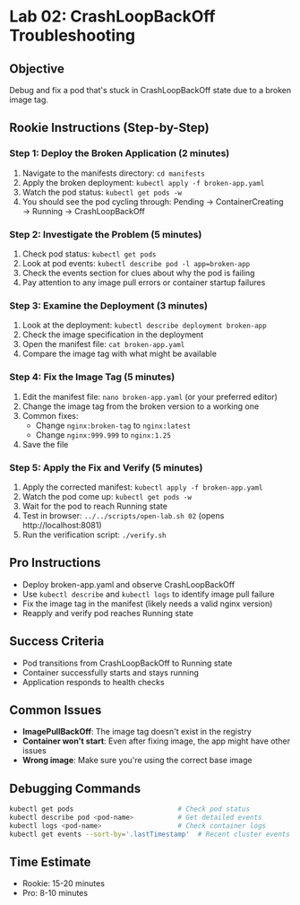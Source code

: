 # Lab 02: CrashLoopBackOff Troubleshooting

## Objective
Debug and fix a pod that's stuck in CrashLoopBackOff state due to a broken image tag.

## Rookie Instructions (Step-by-Step)

### Step 1: Deploy the Broken Application (2 minutes)
1. Navigate to the manifests directory: `cd manifests`
2. Apply the broken deployment: `kubectl apply -f broken-app.yaml`
3. Watch the pod status: `kubectl get pods -w`
4. You should see the pod cycling through: Pending → ContainerCreating → Running → CrashLoopBackOff

### Step 2: Investigate the Problem (5 minutes)
1. Check pod status: `kubectl get pods`
2. Look at pod events: `kubectl describe pod -l app=broken-app`
3. Check the events section for clues about why the pod is failing
4. Pay attention to any image pull errors or container startup failures

### Step 3: Examine the Deployment (3 minutes)
1. Look at the deployment: `kubectl describe deployment broken-app`
2. Check the image specification in the deployment
3. Open the manifest file: `cat broken-app.yaml`
4. Compare the image tag with what might be available

### Step 4: Fix the Image Tag (5 minutes)
1. Edit the manifest file: `nano broken-app.yaml` (or your preferred editor)
2. Change the image tag from the broken version to a working one
3. Common fixes:
   - Change `nginx:broken-tag` to `nginx:latest`
   - Change `nginx:999.999` to `nginx:1.25`
4. Save the file

### Step 5: Apply the Fix and Verify (5 minutes)
1. Apply the corrected manifest: `kubectl apply -f broken-app.yaml`
2. Watch the pod come up: `kubectl get pods -w`
3. Wait for the pod to reach Running state
4. Test in browser: `../../scripts/open-lab.sh 02` (opens http://localhost:8081)
5. Run the verification script: `./verify.sh`

## Pro Instructions
- Deploy broken-app.yaml and observe CrashLoopBackOff
- Use `kubectl describe` and `kubectl logs` to identify image pull failure
- Fix the image tag in the manifest (likely needs a valid nginx version)
- Reapply and verify pod reaches Running state

## Success Criteria
- Pod transitions from CrashLoopBackOff to Running state
- Container successfully starts and stays running
- Application responds to health checks

## Common Issues
- **ImagePullBackOff**: The image tag doesn't exist in the registry
- **Container won't start**: Even after fixing image, the app might have other issues
- **Wrong image**: Make sure you're using the correct base image

## Debugging Commands
```bash
kubectl get pods                          # Check pod status
kubectl describe pod <pod-name>           # Get detailed events
kubectl logs <pod-name>                   # Check container logs
kubectl get events --sort-by='.lastTimestamp'  # Recent cluster events
```

## Time Estimate
- Rookie: 15-20 minutes
- Pro: 8-10 minutes